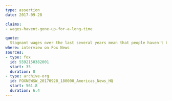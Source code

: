 ```yaml
---
type: assertion
date: 2017-09-28

claims:
- wages-havent-gone-up-for-a-long-time

quote:
  Stagnant wages over the last several years mean that people haven't been able to get ahead, they haven't been able to get that leg up that they thought they could.
where: interview on Fox News
sources:
- type: fox
  id: 5592150382001
  start: 35
  duration: 8
- type: archive-org
  id: FOXNEWSW_20170928_180000_Americas_News_HQ
  start: 561.8
  duration: 6.4
---
```

